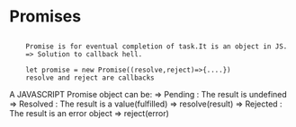 # Promises

##

        Promise is for eventual completion of task.It is an object in JS.
        => Solution to callback hell.

        let promise = new Promise((resolve,reject)=>{....})
        resolve and reject are callbacks

A JAVASCRIPT Promise object can be:
=> Pending : The result is undefined
=> Resolved : The result is a value(fulfilled) => resolve(result)
=> Rejected : The result is an error object => reject(error)
